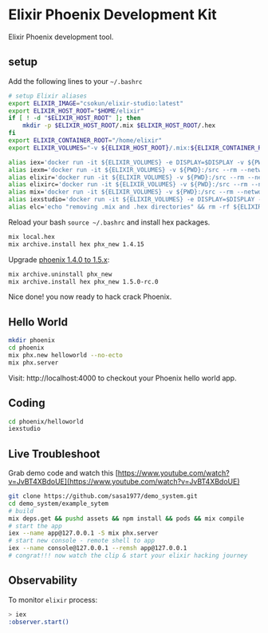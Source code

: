 # Elixir Phoenix Development Kit

Elixir Phoenix development tool.

## setup

Add the following lines to your `~/.bashrc`

```bash
# setup Elixir aliases
export ELIXIR_IMAGE="csokun/elixir-studio:latest"
export ELIXIR_HOST_ROOT="$HOME/elixir"
if [ ! -d "$ELIXIR_HOST_ROOT" ]; then
    mkdir -p $ELIXIR_HOST_ROOT/.mix $ELIXIR_HOST_ROOT/.hex
fi
export ELIXIR_CONTAINER_ROOT="/home/elixir"
export ELIXIR_VOLUMES="-v ${ELIXIR_HOST_ROOT}/.mix:${ELIXIR_CONTAINER_ROOT}/.mix -v ${ELIXIR_HOST_ROOT}/.hex:${ELIXIR_CONTAINER_ROOT}/.hex --mount type=bind,source=${HOME}/.gitconfig,target=${ELIXIR_CONTAINER_ROOT}/.gitconfig,readonly --workdir /src"

alias iex='docker run -it ${ELIXIR_VOLUMES} -e DISPLAY=$DISPLAY -v ${PWD}:/src --rm --network=host ${ELIXIR_IMAGE}'
alias iexm='docker run -it ${ELIXIR_VOLUMES} -v ${PWD}:/src --rm --network=host ${ELIXIR_IMAGE} iex -S mix'
alias elixir='docker run -it ${ELIXIR_VOLUMES} -v ${PWD}:/src --rm --network=host ${ELIXIR_IMAGE} elixir'
alias elixirc='docker run -it ${ELIXIR_VOLUMES} -v ${PWD}:/src --rm --network=host ${ELIXIR_IMAGE} elixirc'
alias mix='docker run -it ${ELIXIR_VOLUMES} -v ${PWD}:/src --rm --network=host ${ELIXIR_IMAGE} mix'
alias iexstudio='docker run -it ${ELIXIR_VOLUMES} -e DISPLAY=$DISPLAY -v ${PWD}:/src --rm --network=host ${ELIXIR_IMAGE} studio'
alias elc='echo "removing .mix and .hex directories" && rm -rf ${ELIXIRROOT}/.mix && rm -rf ${ELIXIRROOT}/.hex'
```
Reload your bash `source ~/.bashrc` and install hex packages.

```bash
mix local.hex
mix archive.install hex phx_new 1.4.15
```

Upgrade [phoenix 1.4.0 to 1.5.x](https://gist.github.com/chrismccord/e53e79ef8b34adf5d8122a47db44d22f):

```bash
mix archive.uninstall phx_new
mix archive.install hex phx_new 1.5.0-rc.0
```

Nice done! you now ready to hack crack Phoenix.

## Hello World

```bash
mkdir phoenix
cd phoenix
mix phx.new helloworld --no-ecto
mix phx.server
```

Visit: http://localhost:4000 to checkout your Phoenix hello world app.

## Coding

```bash
cd phoenix/helloworld
iexstudio
```

## Live Troubleshoot

Grab demo code and watch this [https://www.youtube.com/watch?v=JvBT4XBdoUE](https://www.youtube.com/watch?v=JvBT4XBdoUE) 

```bash
git clone https://github.com/sasa1977/demo_system.git
cd demo_system/example_sytem
# build
mix deps.get && pushd assets && npm install && pods && mix compile
# start the app
iex --name app@127.0.0.1 -S mix phx.server
# start new console - remote shell to app
iex --name console@127.0.0.1 --remsh app@127.0.0.1
# congrat!!! now watch the clip & start your elixir hacking journey 
```

## Observability

To monitor `elixir` process:

```bash
> iex
:observer.start()
```